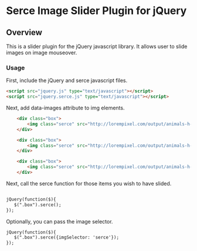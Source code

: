Serce Image Slider Plugin for jQuery
==============================
Overview
--------
This is a slider plugin for the jQuery javascript library. It allows user to slide images on image mouseover.

### Usage
First, include the jQuery and serce javascript files.

```html
<script src="jquery.js" type="text/javascript"></script>
<script src="jquery.serce.js" type="text/javascript"></script>
```

Next, add data-images attribute to img elements.

```html
    <div class="box">
        <img class="serce" src="http://lorempixel.com/output/animals-h-c-270-320-8.jpg" data-images="http://lorempixel.com/output/animals-h-c-270-320-8.jpg, http://lorempixel.com/output/city-h-c-270-320-9.jpg, http://lorempixel.com/output/technics-h-c-270-320-6.jpg, http://lorempixel.com/output/technics-h-c-270-320-9.jpg" alt="serce dummy image"/>
    </div>

    <div class="box">
        <img class="serce" src="http://lorempixel.com/output/animals-h-c-270-320-8.jpg" data-images="http://lorempixel.com/output/animals-h-c-270-320-8.jpg, http://lorempixel.com/output/city-h-c-270-320-9.jpg, http://lorempixel.com/output/technics-h-c-270-320-6.jpg" alt="serce dummy image"/>
    </div>

    <div class="box">
        <img class="serce" src="http://lorempixel.com/output/animals-h-c-270-320-8.jpg" data-images="http://lorempixel.com/output/animals-h-c-270-320-8.jpg, http://lorempixel.com/output/city-h-c-270-320-9.jpg" alt="serce dummy image"/>
    </div>
```

Next, call the serce function for those items you wish to have slided.

```html

jQuery(function($){
   $(".box").serce();
});
```

Optionally, you can pass the image selector.

```html
jQuery(function($){
   $(".box").serce({imgSelector: 'serce'});
});
```
